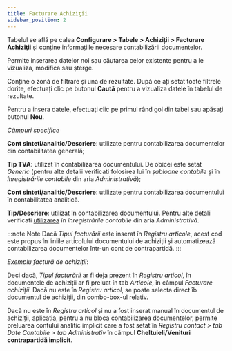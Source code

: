 ```yaml
---
title: Facturare Achiziţii
sidebar_position: 2
---
```


Tabelul se află pe calea **Configurare > Tabele > Achiziții > Facturare Achiziţii** și conține informațiile necesare contabilizării documentelor.

Permite inserarea datelor noi sau căutarea celor existente pentru a le vizualiza, modifica sau șterge.

Conține o zonă de filtrare și una de rezultate. După ce ați setat toate filtrele dorite, efectuați clic pe butonul **Caută** pentru a vizualiza datele în tabelul de rezultate.

Pentru a insera datele, efectuați clic pe primul rând gol din tabel sau apăsați butonul **Nou**.

*Câmpuri specifice*

**Cont sinteti/analitic/Descriere**: utilizate pentru contabilizarea documentelor din contabilitatea generală;

**Tip TVA**: utilizat în contabilizarea documentului. De obicei este setat *Generic* (pentru alte detalii verificati folosirea lui în *șabloane contabile* și în *înregistrările contabile* din aria *Administrativă*);

**Cont sinteti/analitic/Descriere**: utilizate pentru contabilizarea documentului în contabilitatea analitică.

**Tip/Descriere**: utilizat în contabilizarea documentului. Pentru alte detalii verificati [utilizarea](/docs/configurations/tables/finance/ledger-records-templates/insert-ledger-records-templates) în *înregistrările contabile* din aria *Administrativă*.

:::note Note
Dacă *Tipul facturării* este inserat în *Registru articole*, acest cod este propus în liniile articolului documentului de achiziții și automatizează contabilizarea documentelor într-un cont de contrapartidă.
:::

*Exemplu factură de achiziții*:

Deci dacă, *Tipul facturării* ar fi deja prezent în *Registru articol*, în documentele de achiziții ar fi preluat în tab *Articole*, în câmpul *Facturare achiziții*. Dacă nu este în *Registru articol*, se poate selecta direct îb documentul de achiziții, din combo-box-ul relativ.

Dacă nu este în *Registru articol* și nu a fost inserat manual în documentul de achiziții, aplicația, pentru a nu bloca contabilizarea documentelor, permite preluarea contului analitic implicit care a fost setat în *Registru contact > tab Date Contabile > tab Administrativ* în câmpul **Cheltuieli/Venituri contrapartidă implicit**.